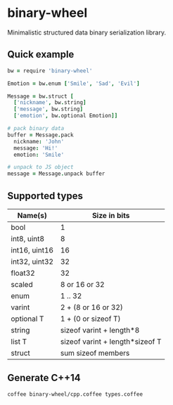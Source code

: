 # binary-wheel
Minimalistic structured data binary serialization library.

## Quick example

```coffee
bw = require 'binary-wheel'

Emotion = bw.enum ['Smile', 'Sad', 'Evil']

Message = bw.struct [
  ['nickname', bw.string]
  ['message', bw.string]
  ['emotion', bw.optional Emotion]]

# pack binary data
buffer = Message.pack
  nickname: 'John'
  message: 'Hi!'
  emotion: 'Smile'

# unpack to JS object
message = Message.unpack buffer
```

## Supported types

Name(s)         | Size in bits
---             | ---
bool            | 1
int8, uint8     | 8
int16, uint16   | 16
int32, uint32   | 32
float32         | 32
scaled          | 8 or 16 or 32
enum            | 1 .. 32
varint          | 2 + (8 or 16 or 32)
optional T      | 1 + (0 or sizeof T)
string          | sizeof varint + length*8
list T          | sizeof varint + length*sizeof T
struct          | sum sizeof members

## Generate C++14

`coffee binary-wheel/cpp.coffee types.coffee`
